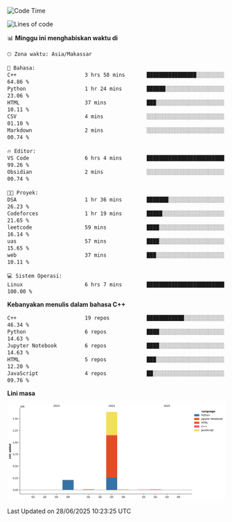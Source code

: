 <!--START_SECTION:waka-->
![Code Time](http://img.shields.io/badge/Code%20Time-292%20hrs%2032%20mins-blue)

![Lines of code](https://img.shields.io/badge/Sejak%20Hello%20World%20aku%20telah%20menulis-1.9%20million%20baris%20kode-blue)

📊 **Minggu ini menghabiskan waktu di** 

```text
🕑︎ Zona waktu: Asia/Makassar

💬 Bahasa: 
C++                      3 hrs 58 mins       ████████████████░░░░░░░░░   64.86 % 
Python                   1 hr 24 mins        ██████░░░░░░░░░░░░░░░░░░░   23.06 % 
HTML                     37 mins             ███░░░░░░░░░░░░░░░░░░░░░░   10.11 % 
CSV                      4 mins              ░░░░░░░░░░░░░░░░░░░░░░░░░   01.10 % 
Markdown                 2 mins              ░░░░░░░░░░░░░░░░░░░░░░░░░   00.74 % 

🔥 Editor: 
VS Code                  6 hrs 4 mins        █████████████████████████   99.26 % 
Obsidian                 2 mins              ░░░░░░░░░░░░░░░░░░░░░░░░░   00.74 % 

🐱‍💻 Proyek: 
DSA                      1 hr 36 mins        ███████░░░░░░░░░░░░░░░░░░   26.23 % 
Codeforces               1 hr 19 mins        █████░░░░░░░░░░░░░░░░░░░░   21.65 % 
leetcode                 59 mins             ████░░░░░░░░░░░░░░░░░░░░░   16.14 % 
uas                      57 mins             ████░░░░░░░░░░░░░░░░░░░░░   15.65 % 
web                      37 mins             ███░░░░░░░░░░░░░░░░░░░░░░   10.11 % 

💻 Sistem Operasi: 
Linux                    6 hrs 7 mins        █████████████████████████   100.00 % 
```

**Kebanyakan menulis dalam bahasa C++** 

```text
C++                      19 repos            ████████████░░░░░░░░░░░░░   46.34 % 
Python                   6 repos             ████░░░░░░░░░░░░░░░░░░░░░   14.63 % 
Jupyter Notebook         6 repos             ████░░░░░░░░░░░░░░░░░░░░░   14.63 % 
HTML                     5 repos             ███░░░░░░░░░░░░░░░░░░░░░░   12.20 % 
JavaScript               4 repos             ██░░░░░░░░░░░░░░░░░░░░░░░   09.76 % 
```



**Lini masa**

![Lines of Code chart](https://raw.githubusercontent.com/yusuf601/yusuf601/main/assets/bar_graph.png)


 Last Updated on 28/06/2025 10:23:25 UTC
<!--END_SECTION:waka-->


